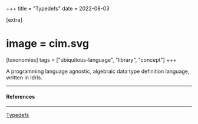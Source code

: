 +++
title = "Typedefs"
date = 2022-08-03

[extra]
#  image = cim.svg
[taxonomies]
   tags = ["ubiquitous-language", "library", "concept"]
+++

A programming language agnostic, algebraic data type definition language, written in Idris.

---

#### References

---
[Typedefs](https://typedefs.com/)
